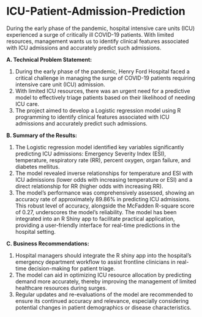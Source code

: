 # ICU-Patient-Admission-Prediction
During the early phase of the pandemic, hospital intensive care units (ICU) experienced a surge of critically ill COVID-19 patients. With limited resources, management wants us to identify clinical features associated with ICU admissions and accurately predict such admissions.

**A. Technical Problem Statement:**
1.	During the early phase of the pandemic, Henry Ford Hospital faced a critical challenge in managing the surge of COVID-19 patients requiring intensive care unit (ICU) admission.
2.	With limited ICU resources, there was an urgent need for a predictive model to effectively triage patients based on their likelihood of needing ICU care.
3.	The project aimed to develop a Logistic regression model using R programming to identify clinical features associated with ICU admissions and accurately predict such admissions.

**B. Summary of the Results:**
1.	The Logistic regression model identified key variables significantly predicting ICU admissions: Emergency Severity Index (ESI), temperature, respiratory rate (RR), percent oxygen, organ failure, and diabetes mellitus.
2.	The model revealed inverse relationships for temperature and ESI with ICU admissions (lower odds with increasing temperature or ESI) and a direct relationship for RR (higher odds with increasing RR).
3.	The model’s performance was comprehensively assessed, showing an accuracy rate of approximately 89.86% in predicting ICU admissions. This robust level of accuracy, alongside the McFadden R-square score of 0.27, underscores the model’s reliability. The model has been integrated into an R Shiny app to facilitate practical application, providing a user-friendly interface for real-time predictions in the hospital setting.

**C. Business Recommendations:**
1.	Hospital managers should integrate the R shiny app into the hospital’s emergency department workflow to assist frontline clinicians in real-time decision-making for patient triage.
2.	The model can aid in optimizing ICU resource allocation by predicting demand more accurately, thereby improving the management of limited healthcare resources during surges.
3.	Regular updates and re-evaluations of the model are recommended to ensure its continued accuracy and relevance, especially considering potential changes in patient demographics or disease characteristics.
